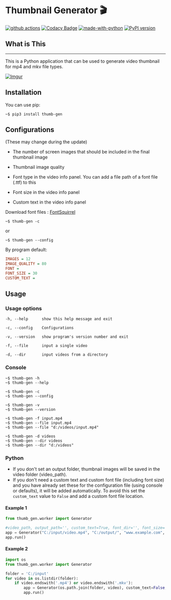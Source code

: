 # Thumbnail Generator 🎬

[![github actions](https://github.com/truethari/thumb-gen/actions/workflows/thumb-gen.yml/badge.svg)](https://github.com/truethari/thumb-gen/actions/workflows/thumb-gen.yml)
[![Codacy Badge](https://app.codacy.com/project/badge/Grade/01b66feeb94743ac80e413e4e9075595)](https://www.codacy.com/gh/truethari/thumb-gen/dashboard?utm_source=github.com&amp;utm_medium=referral&amp;utm_content=truethari/thumb-gen&amp;utm_campaign=Badge_Grade)
[![made-with-python](https://img.shields.io/badge/Made%20with-Python-1f425f.svg)](https://www.python.org/)
[![PyPI version](https://badge.fury.io/py/thumb-gen.svg)](https://badge.fury.io/py/thumb-gen)

## What is This

--------
This is a Python application that can be used to generate video thumbnail for mp4 and mkv file types.

[![Imgur](https://i.imgur.com/CXJbxUl.png)](https://imgur.com/CXJbxUl)

## Installation

You can use pip:

```console
~$ pip3 install thumb-gen
```

## Configurations

(These may change during the update)

-  The number of screen images that should be included in the final thumbnail image

-  Thumbnail image quality

-  Font type in the video info panel. You can add a file path of a font file (.ttf) to this

-  Font size in the video info panel

-  Custom text in the video info panel

Download font files : [FontSquirrel](https://www.fontsquirrel.com/)

``` console
~$ thumb-gen -c
```

or

``` console
~$ thumb-gen --config
```

By program default:

``` ini
IMAGES = 12
IMAGE_QUALITY = 80
FONT = 
FONT_SIZE = 30
CUSTOM_TEXT = 
```

## Usage

### Usage options

``` text
-h, --help      show this help message and exit

-c, --config    Configurations

-v, --version   show program's version number and exit

-f, --file      input a single video

-d, --dir       input videos from a directory
```

### Console

``` console
~$ thumb-gen -h
~$ thumb-gen --help

~$ thumb-gen -c
~$ thumb-gen --config

~$ thumb-gen -v
~$ thumb-gen --version

~$ thumb-gen -f input.mp4
~$ thumb-gen --file input.mp4
~$ thumb-gen --file "d:/videos/input.mp4"

~$ thumb-gen -d videos
~$ thumb-gen --dir videos
~$ thumb-gen --dir "d:/videos"
```

### Python

-  If you don't set an output folder, thumbnail images will be saved in the video folder (video_path).
-  If you don't need a custom text and custom font file (including font size) and you have already set these for the configuration file (using console or defaults), it will be added automatically. To avoid this set the `custom_text` value to `False` and add a custom font file location.

#### Example 1

``` python
from thumb_gen.worker import Generator

#video_path, output_path='', custom_text=True, font_dir='', font_size=
app = Generator("C:/input/video.mp4", "C:/output/", "www.example.com", "C:/Windows/Fonts/Arial.ttf", 30)
app.run()
```

#### Example 2

``` Python
import os
from thumb_gen.worker import Generator

folder = 'C:/input'
for video in os.listdir(folder):
    if video.endswith('.mp4') or video.endswith('.mkv'):
        app = Generator(os.path.join(folder, video), custom_text=False, font_dir="C:/Project/font.ttf", font_size=25)
        app.run()
```
